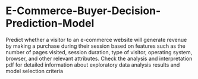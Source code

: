 # E-Commerce-Buyer-Decision-Prediction-Model
Predict whether a visitor to an e-commerce website will generate revenue by making a purchase during their session based on features such as the number of pages visited, session duration, type of visitor, operating system, browser, and other relevant attributes.
Check the analysis and interpretation pdf for detailed information about exploratory data analysis results and  model selection criteria
